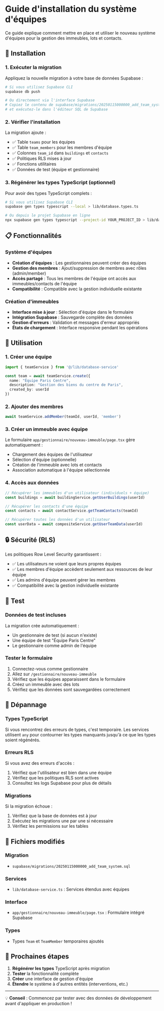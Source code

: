 # Guide d'installation du système d'équipes

Ce guide explique comment mettre en place et utiliser le nouveau système d'équipes pour la gestion des immeubles, lots et contacts.

## 🚀 Installation

### 1. Exécuter la migration

Appliquez la nouvelle migration à votre base de données Supabase :

```bash
# Si vous utilisez Supabase CLI
supabase db push

# Ou directement via l'interface Supabase
# Copiez le contenu de supabase/migrations/20250115000000_add_team_system.sql
# et exécutez-le dans l'éditeur SQL de Supabase
```

### 2. Vérifier l'installation

La migration ajoute :
- ✅ Table `teams` pour les équipes
- ✅ Table `team_members` pour les membres d'équipe
- ✅ Colonnes `team_id` dans `buildings` et `contacts`
- ✅ Politiques RLS mises à jour
- ✅ Fonctions utilitaires
- ✅ Données de test (équipe et gestionnaire)

### 3. Régénérer les types TypeScript (optionnel)

Pour avoir des types TypeScript complets :

```bash
# Si vous utilisez Supabase CLI
supabase gen types typescript --local > lib/database.types.ts

# Ou depuis le projet Supabase en ligne
npx supabase gen types typescript --project-id YOUR_PROJECT_ID > lib/database.types.ts
```

## 📋 Fonctionnalités

### Système d'équipes
- **Création d'équipes** : Les gestionnaires peuvent créer des équipes
- **Gestion des membres** : Ajout/suppression de membres avec rôles (admin/member)
- **Accès partagé** : Tous les membres de l'équipe ont accès aux immeubles/contacts de l'équipe
- **Compatibilité** : Compatible avec la gestion individuelle existante

### Création d'immeubles
- **Interface mise à jour** : Sélection d'équipe dans le formulaire
- **Intégration Supabase** : Sauvegarde complète des données
- **Gestion d'erreurs** : Validation et messages d'erreur appropriés
- **États de chargement** : Interface responsive pendant les opérations

## 🔧 Utilisation

### 1. Créer une équipe

```typescript
import { teamService } from '@/lib/database-service'

const team = await teamService.create({
  name: "Équipe Paris Centre",
  description: "Gestion des biens du centre de Paris",
  created_by: userId
})
```

### 2. Ajouter des membres

```typescript
await teamService.addMember(teamId, userId, 'member')
```

### 3. Créer un immeuble avec équipe

Le formulaire `app/gestionnaire/nouveau-immeuble/page.tsx` gère automatiquement :
- Chargement des équipes de l'utilisateur
- Sélection d'équipe (optionnelle)
- Création de l'immeuble avec lots et contacts
- Association automatique à l'équipe sélectionnée

### 4. Accès aux données

```typescript
// Récupérer les immeubles d'un utilisateur (individuels + équipe)
const buildings = await buildingService.getUserBuildings(userId)

// Récupérer les contacts d'une équipe
const contacts = await contactService.getTeamContacts(teamId)

// Récupérer toutes les données d'un utilisateur
const userData = await compositeService.getUserTeamData(userId)
```

## 🔒 Sécurité (RLS)

Les politiques Row Level Security garantissent :
- ✅ Les utilisateurs ne voient que leurs propres équipes
- ✅ Les membres d'équipe accèdent seulement aux ressources de leur équipe
- ✅ Les admins d'équipe peuvent gérer les membres
- ✅ Compatibilité avec la gestion individuelle existante

## 🧪 Test

### Données de test incluses
La migration crée automatiquement :
- Un gestionnaire de test (si aucun n'existe)
- Une équipe de test "Équipe Paris Centre"
- Le gestionnaire comme admin de l'équipe

### Tester le formulaire
1. Connectez-vous comme gestionnaire
2. Allez sur `/gestionnaire/nouveau-immeuble`
3. Vérifiez que les équipes apparaissent dans le formulaire
4. Créez un immeuble avec des lots
5. Vérifiez que les données sont sauvegardées correctement

## 🐛 Dépannage

### Types TypeScript
Si vous rencontrez des erreurs de types, c'est temporaire. Les services utilisent `any` pour contourner les types manquants jusqu'à ce que les types soient régénérés.

### Erreurs RLS
Si vous avez des erreurs d'accès :
1. Vérifiez que l'utilisateur est bien dans une équipe
2. Vérifiez que les politiques RLS sont actives
3. Consultez les logs Supabase pour plus de détails

### Migrations
Si la migration échoue :
1. Vérifiez que la base de données est à jour
2. Exécutez les migrations une par une si nécessaire
3. Vérifiez les permissions sur les tables

## 📁 Fichiers modifiés

### Migration
- `supabase/migrations/20250115000000_add_team_system.sql`

### Services
- `lib/database-service.ts` : Services étendus avec équipes

### Interface
- `app/gestionnaire/nouveau-immeuble/page.tsx` : Formulaire intégré Supabase

### Types
- Types `Team` et `TeamMember` temporaires ajoutés

## 🚀 Prochaines étapes

1. **Régénérer les types** TypeScript après migration
2. **Tester** la fonctionnalité complète
3. **Créer** une interface de gestion d'équipe
4. **Étendre** le système à d'autres entités (interventions, etc.)

---

💡 **Conseil** : Commencez par tester avec des données de développement avant d'appliquer en production !
